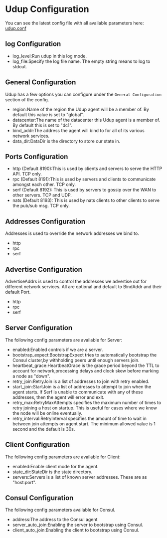 # Udup Configuration

You can see the latest config file with all available parameters here:
[udup.conf](../etc/udup.conf)

## log Configuration

- log_level:Run udup in this log mode.
- log_file:Specify the log file name. The empty string means to log to stdout.

## General Configuration

Udup has a few options you can configure under the `General Configuration` section of the config.

- region:Name of the region the Udup agent will be a member of. By default this value is set to "global".
- datacenter:The name of the datacenter this Udup agent is a member of. By default this is set to "dc1".
- bind_addr:The address the agent will bind to for all of its various network services.
- data_dir:DataDir is the directory to store our state in.

## Ports Configuration

- http (Default 8190):This is used by clients and servers to serve the HTTP API. TCP only.
- rpc (Default 8191):This is used by servers and clients to communicate amongst each other. TCP only.
- serf (Default 8192): This is used by servers to gossip over the WAN to other servers. TCP and UDP.
- nats (Default 8193): This is used by nats clients to other clients to serve the pub/sub msg. TCP only.

## Addresses Configuration

Addresses is used to override the network addresses we bind to.

- http 
- rpc 
- serf 

## Advertise Configuration

AdvertiseAddrs is used to control the addresses we advertise out for different network services. All are optional and default to BindAddr and their default Port.

- http 
- rpc 
- serf 

## Server Configuration

The following config parameters are available for Server:

- enabled:Enabled controls if we are a server.
- bootstrap_expect:BootstrapExpect tries to automatically bootstrap the Consul cluster,by withholding peers until enough servers join.
- heartbeat_grace:HeartbeatGrace is the grace period beyond the TTL to account for network,processing delays and clock skew before marking a node as "down".
- retry_join:RetryJoin is a list of addresses to join with retry enabled.
- start_join:StartJoin is a list of addresses to attempt to join when the agent starts. If Serf is unable to communicate with any of these addresses, then the agent will error and exit.
- retry_max:RetryMaxAttempts specifies the maximum number of times to retry joining a host on startup. This is useful for cases where we know the node will be online eventually.
- retry_interval:RetryInterval specifies the amount of time to wait in between join attempts on agent start. The minimum allowed value is 1 second and the default is 30s.

## Client Configuration

The following config parameters are available for Client:

- enabled:Enable client mode for the agent.
- state_dir:StateDir is the state directory.
- servers:Servers is a list of known server addresses. These are as "host:port".

## Consul Configuration

The following config parameters available for Consul.

- address:The address to the Consul agent
- server_auto_join:Enabling the server to bootstrap using Consul.
- client_auto_join:Enabling the client to bootstrap using Consul.